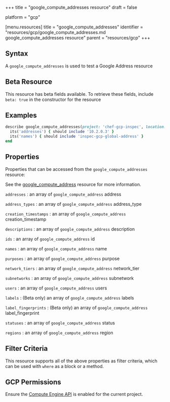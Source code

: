 +++
title = "google_compute_addresses resource"
draft = false

platform = "gcp"

[menu.resources]
    title = "google_compute_addresses"
    identifier = "resources/gcp/google_compute_addresses.md google_compute_addresses resource"
    parent = "resources/gcp"
+++

## Syntax

A `google_compute_addresses` is used to test a Google Address resource

## Beta Resource

This resource has beta fields available. To retrieve these fields, include `beta: true` in the constructor for the resource

## Examples

```ruby
describe google_compute_addresses(project: 'chef-gcp-inspec', location: 'europe-west2') do
  its('addresses') { should include '10.2.0.3' }
  its('names') { should include 'inspec-gcp-global-address' }
end
```

## Properties

Properties that can be accessed from the `google_compute_addresses` resource:

See the [google_compute_address](/resources/google_compute_address/#properties) resource for more information.

`addresses`
: an array of `google_compute_address` address

`address_types`
: an array of `google_compute_address` address_type

`creation_timestamps`
: an array of `google_compute_address` creation_timestamp

`descriptions`
: an array of `google_compute_address` description

`ids`
: an array of `google_compute_address` id

`names`
: an array of `google_compute_address` name

`purposes`
: an array of `google_compute_address` purpose

`network_tiers`
: an array of `google_compute_address` network_tier

`subnetworks`
: an array of `google_compute_address` subnetwork

`users`
: an array of `google_compute_address` users

`labels`
: (Beta only) an array of `google_compute_address` labels

`label_fingerprints`
: (Beta only) an array of `google_compute_address` label_fingerprint

`statuses`
: an array of `google_compute_address` status

`regions`
: an array of `google_compute_address` region

## Filter Criteria

This resource supports all of the above properties as filter criteria, which can be used
with `where` as a block or a method.

## GCP Permissions

Ensure the [Compute Engine API](https://console.cloud.google.com/apis/library/compute.googleapis.com/) is enabled for the current project.
